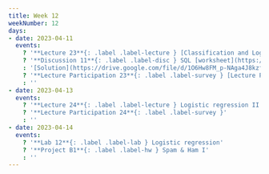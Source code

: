 ```yaml
---
title: Week 12
weekNumber: 12
days:
- date: 2023-04-11
  events:
    ? '**Lecture 23**{: .label .label-lecture } [Classification and Logistic Regression I](lecture/lec23)'
    ? '**Discussion 11**{: .label .label-disc } SQL [worksheet](https://drive.google.com/file/d/1cM6oRbmPBZbqidlW20xP5lu-NrbLubbz/view?usp=sharing), [notebook](https://data100.datahub.berkeley.edu/hub/user-redirect/git-pull?repo=https%3A%2F%2Fgithub.com%2FDS-100%2Fsp23&branch=main&urlpath=lab%2Ftree%2Fsp23%2Fdisc%2Fdisc11%2Fdisc11.ipynb)' 
    : '[Solution](https://drive.google.com/file/d/1O6Hw8FM_p-NAga4J8kzffWNhVl8UQWnb/view?usp=sharing)'
    ? '**Lecture Participation 23**{: .label .label-survey } [Lecture Participation](https://app.sli.do/event/81dSUe5fCZsEZVmJ2ig8gA/embed/polls/f35ccc8b-fc07-4f3f-9b2d-6df61233b480)'
    : ''
- date: 2023-04-13
  events:
    ? '**Lecture 24**{: .label .label-lecture } Logistic regression II'
    ? '**Lecture Participation 24**{: .label .label-survey }'
    : ''
- date: 2023-04-14
  events:
    ? '**Lab 12**{: .label .label-lab } Logistic regression'
    ? '**Project B1**{: .label .label-hw } Spam & Ham I'
    : ''
---
```

